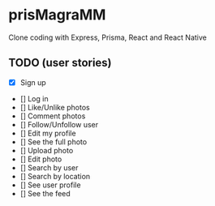 # prisMagraMM
Clone coding with Express, Prisma, React and React Native

## TODO (user stories)

- [x] Sign up
- [] Log in
- [] Like/Unlike photos
- [] Comment photos
- [] Follow/Unfollow user
- [] Edit my profile
- [] See the full photo
- [] Upload photo
- [] Edit photo
- [] Search by user
- [] Search by location
- [] See user profile
- [] See the feed
